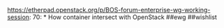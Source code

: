 https://etherpad.openstack.org/p/BOS-forum-enterprise-wg-working-session: 70: * How container intersect with OpenStack ##ewg ##wishlist
